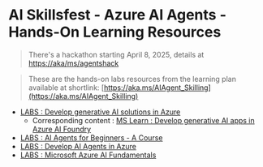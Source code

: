 # AI Skillsfest - Azure AI Agents - Hands-On Learning Resources

> There's a hackathon starting April 8, 2025, details at [https://aka/ms/agentshack](https://aka/ms/agentshack)

> These are the hands-on labs resources from the learning plan available at shortlink: [https://aka.ms/AIAgent_Skilling](https://aka.ms/AIAgent_Skilling)


- [LABS : Develop generative AI solutions in Azure](https://microsoftlearning.github.io/mslearn-ai-studio/)
  - Corresponding content : [MS Learn : Develop generative AI apps in Azure AI Foundry](https://learn.microsoft.com/en-us/training/paths/create-custom-copilots-ai-studio/)
- [LABS : AI Agents for Beginners - A Course](https://microsoft.github.io/ai-agents-for-beginners/)
- [LABS : Develop AI Agents in Azure](https://microsoftlearning.github.io/mslearn-ai-agents/)
- [LABS : Microsoft Azure AI Fundamentals](https://github.com/MicrosoftLearning/mslearn-ai-fundamentals)
